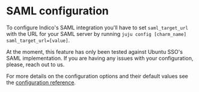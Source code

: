 # SAML configuration

To configure Indico's SAML integration you'll have to set `saml_target_url` with the URL for your SAML server by running `juju config [charm_name] saml_target_url=[value]`.

At the moment, this feature has only been tested against Ubuntu SSO's SAML implementation. If you are having any issues with your configuration, please, reach out to us.

For more details on the configuration options and their default values see the [configuration reference](https://charmhub.io/indico/configure).
